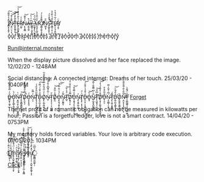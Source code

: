 
Ȋ̸̛͇͕̟̟͍̟̄́̒̐͌̑͠N̷͉͍̤̤͕͔͌̄͐̇͊͝͝͠ͅT̶̲͓͈͚͙̫͊̄̃͐̎̇̔͜͝Ȩ̶̙̮̪͖̥̤̰̤̭͐́̀͋͒͒͒̓̈͝Ŗ̸̺̃̓̓ͅŅ̴̢̖̭̳͐̉̐͊͝Á̶̧̰͎̰̱͒L̵͖̪̟̦̼̗̭͆͗̍͛̀̕͝ͅ.̶͈̰̬̟̙͉̮̙̗̍́͆́̈́͜M̵̛̰͉̬͎̖̲̼̣̘̏̌͑̐̆̓̀͘Ỡ̸̧̳̠̭͍̝̯͉̲̃̄͒̔̍́̕ͅN̷͖̫̝̜̏̌Ś̴̡̛̛̛̺̬̥̼̟̌̎̾̆́̚ͅT̵̝̻̹̜͓̦̱̏̃́̉̀̃̊̊E̸̢͕̩̘̩͈̼͑̒̅͑̑́̊̔͜R̸̞̣̱̉̈ͅ


 o͓̽u͓̽r͓̽ ͓̽e͓̽x͓̽p͓̽e͓̽r͓̽i͓̽e͓̽n͓̽c͓̽e͓̽s͓̽ ͓̽a͓̽r͓̽e͓̽ ͓̽r͓̽a͓̽n͓̽d͓̽o͓̽m͓̽ ͓̽a͓̽c͓̽c͓̽e͓̽s͓̽s͓̽ ͓̽m͓̽e͓̽m͓̽o͓̽r͓̽y͓̽


Run@internal.monster  

When the display picture dissolved and her face replaced the image. 12/02/20 - 1248AM

Social distancing:
A connected internet:
Dreams of her touch.  25/03/20 - 1040PM

Ď̶͇̮̥̹͚̝̀͑̿͋͑̊̋̉͝Ǫ̶̛̝̝̖̻̹̭̘̥̞̲̙͐́̀ͅŅ̶͍̪͉͍̜̺͚̣̹͚̘͇̯̍͛T̷̙̭͉̳̲̞̳͚͕̼̼͎͆̇͝D̸̨̠̬͉́̈͆̀̑̂͊͋̎͒̚ͅÖ̶̧̝̝̞̭͉́N̴̝͔̓̿̏Ţ̸̨̧͉͕̟̬̪̥͎͚̺̪̹͌̅̈̐̊̏̉͐͜D̴̙͈̠̪̞͙̗̫͓̰̳͎͂̋͑̌̆͛́̿͛͜͠ͅO̸̡̢̞̺̩͖̫̬̣̼̓̒͑̅́͋̐̿͒͛̋͐̎͒͂͜N̶̼̜͗̈̅̒͌͆̾͋̾̉͝T̷̨̘͓͔̜͔̜̺̫̥̀̆D̸̥̰̃̾͑̅̆̾͝Ò̶̧̢͍̘͙̬̠̬̥̮̬́̉̈͋̿́͝͠N̴̡̫̮͚̯̣͌̓T̴̛̛̺̖̍̈́̾̀͂͝D̸͙̱̘͎͙̿̋̔̍̒̾͋͑̑̕Ǒ̵̖̝͍̘̗̙͎͖͈̘̙̜̓̿̑͋͜͜͝N̵̡̢͓͍̗̲̹͚̯̓T̸̨͓̙̣͙͎̦͎̈͛̈́ͅD̶̢̫͔̠͔̞̘͍̞̱͖͓̋̔̂́̒̒̄̎̈́͜͜͝O̵͍̟̔̋͝N̴̻̣̲͓̬̭̺̰̥̅̀͑͆̿̅͋̍̅̆͝ͅͅT̵̨̛̛̖̺̱͓̗̜̼̖̮̙͊̈͆̌͛͝D̸̨̧̘͓̫̼̬͔͖̘͔̼̱̱̑̐̀̊̐̀́̉̓̕͜͝͝O̶̙̹̭͕̐̅̑̊͛̌͘Ń̴̩̟͚̺͎̠̯̥͆͗͒͂̓̿͘T̵̡̙̩͚͎͙̬͇͌́ͅD̵̛̞̲̦̪̖̘̳͓͎̯̟̔̂́͂̀̈͝Õ̸͓̰͈͍̱͔͇͈̼̼ͅŅ̶̼̤͓̞͎͙͚̞̠͕̦̄̏͋͛͂͗͌͋̃̎̈́̈́̕̚T̶̛͎̤͇͖͚̹̗̥͉̜̻̫̼̹͋̈́͊̑̀
[Forget](https://raw.githubusercontent.com/Internalmonster/Internalmonster/master/Error.wav)

The net profit of a romantic obligation can not be measured in kilowatts per hour;
Passion is a forgetful ledger,
love is not a smart contract.  14/04/20 - 0753PM

My memory holds forced variables.
Your love is arbitrary code execution. 01/05/20 - 1034PM



I̴̧ͦ̈́̃̑ͬ̇ͤͬ͠҉̤̥̫̝̩̞ ̈́̂ͧ̀ͨ̉̂͒̉ͫ͋͞҉̬̰̼͉m̡͈̖̬̺̘̼̳̗͓̬͍͎̱͓̋ͬͮͫ̔̐͑ͯͣ͘͜͞î̡̛͉̣͍̖͚̮͛̈́ͥs̸̵̡̱̘̺̞̜̤̪̱̣̻͇̗̦̱͙͍͒́̌ͣ̚͟s͓̝͖̹͓̦̘̟̰͔͛̊ͬͤ̃̿͐ͬ͆̚͝͠ ̶̷ͣ̃̇͑͗ͩ̿̏ͣͪ͊͂ͨ͒̌̀҉͍̮͎̣̪͔̝̮͍͙̞̦̪̹͙̰̳y̡̬̙͕͇̻̗̲̎̏̈́ͮ̌͢o͐̽͛ͥ̐̈́ͩ̇̅̾̏͌̋̍̄̀͝͏̛̩͓̰͓̗͇̜͕̪̰͙͈̭̙u̸̧̨̧͉͔̜̣̯̺̘̮͈̬͚̬̣͓̝ͯ̂̽̏̐͛̏ͦ̑̈́̆͒͊̂̓̉̚͟.̅ͮ͂͆ͫ҉̪͖̪̻͈̲̣̻̟ͅ

[Click](https://raw.githubusercontent.com/Internalmonster/Internalmonster/master/internalmonster.bat)
